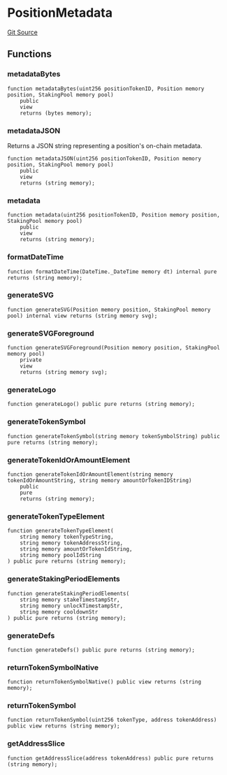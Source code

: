 # PositionMetadata
[Git Source](https://github.com/G7DAO/protocol/blob/ef7b24f4a26e9671edc818362f455c3e2801e1d7/contracts/staking/PositionMetadata.sol)


## Functions
### metadataBytes


```solidity
function metadataBytes(uint256 positionTokenID, Position memory position, StakingPool memory pool)
    public
    view
    returns (bytes memory);
```

### metadataJSON

Returns a JSON string representing a position's on-chain metadata.


```solidity
function metadataJSON(uint256 positionTokenID, Position memory position, StakingPool memory pool)
    public
    view
    returns (string memory);
```

### metadata


```solidity
function metadata(uint256 positionTokenID, Position memory position, StakingPool memory pool)
    public
    view
    returns (string memory);
```

### formatDateTime


```solidity
function formatDateTime(DateTime._DateTime memory dt) internal pure returns (string memory);
```

### generateSVG


```solidity
function generateSVG(Position memory position, StakingPool memory pool) internal view returns (string memory svg);
```

### generateSVGForeground


```solidity
function generateSVGForeground(Position memory position, StakingPool memory pool)
    private
    view
    returns (string memory svg);
```

### generateLogo


```solidity
function generateLogo() public pure returns (string memory);
```

### generateTokenSymbol


```solidity
function generateTokenSymbol(string memory tokenSymbolString) public pure returns (string memory);
```

### generateTokenIdOrAmountElement


```solidity
function generateTokenIdOrAmountElement(string memory tokenIdOrAmountString, string memory amountOrTokenIDString)
    public
    pure
    returns (string memory);
```

### generateTokenTypeElement


```solidity
function generateTokenTypeElement(
    string memory tokenTypeString,
    string memory tokenAddressString,
    string memory amountOrTokenIdString,
    string memory poolIdString
) public pure returns (string memory);
```

### generateStakingPeriodElements


```solidity
function generateStakingPeriodElements(
    string memory stakeTimestampStr,
    string memory unlockTimestampStr,
    string memory cooldownStr
) public pure returns (string memory);
```

### generateDefs


```solidity
function generateDefs() public pure returns (string memory);
```

### returnTokenSymbolNative


```solidity
function returnTokenSymbolNative() public view returns (string memory);
```

### returnTokenSymbol


```solidity
function returnTokenSymbol(uint256 tokenType, address tokenAddress) public view returns (string memory);
```

### getAddressSlice


```solidity
function getAddressSlice(address tokenAddress) public pure returns (string memory);
```

